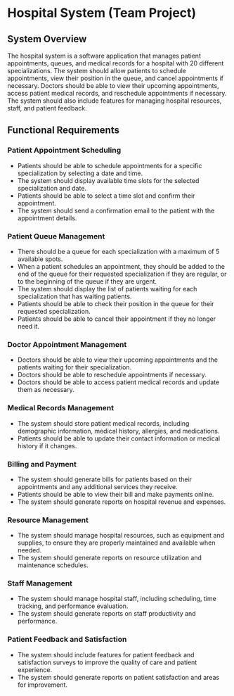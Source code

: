 # Hospital System (Team Project)

## System Overview

The hospital system is a software application that manages patient appointments, queues, and medical records for a hospital with 20 different specializations. The system should allow patients to schedule appointments, view their position in the queue, and cancel appointments if necessary. Doctors should be able to view their upcoming appointments, access patient medical records, and reschedule appointments if necessary. The system should also include features for managing hospital resources, staff, and patient feedback.

## Functional Requirements

### Patient Appointment Scheduling

- Patients should be able to schedule appointments for a specific specialization by selecting a date and time.
- The system should display available time slots for the selected specialization and date.
- Patients should be able to select a time slot and confirm their appointment.
- The system should send a confirmation email to the patient with the appointment details.

### Patient Queue Management

- There should be a queue for each specialization with a maximum of 5 available spots.
- When a patient schedules an appointment, they should be added to the end of the queue for their requested specialization if they are regular, or to the beginning of the queue if they are urgent.
- The system should display the list of patients waiting for each specialization that has waiting patients.
- Patients should be able to check their position in the queue for their requested specialization.
- Patients should be able to cancel their appointment if they no longer need it.

### Doctor Appointment Management

- Doctors should be able to view their upcoming appointments and the patients waiting for their specialization.
- Doctors should be able to reschedule appointments if necessary.
- Doctors should be able to access patient medical records and update them as necessary.

### Medical Records Management

- The system should store patient medical records, including demographic information, medical history, allergies, and medications.
- Patients should be able to update their contact information or medical history if it changes.

### Billing and Payment

- The system should generate bills for patients based on their appointments and any additional services they receive.
- Patients should be able to view their bill and make payments online.
- The system should generate reports on hospital revenue and expenses.

### Resource Management

- The system should manage hospital resources, such as equipment and supplies, to ensure they are properly maintained and available when needed.
- The system should generate reports on resource utilization and maintenance schedules.

### Staff Management

- The system should manage hospital staff, including scheduling, time tracking, and performance evaluation.
- The system should generate reports on staff productivity and performance.

### Patient Feedback and Satisfaction

- The system should include features for patient feedback and satisfaction surveys to improve the quality of care and patient experience.
- The system should generate reports on patient satisfaction and areas for improvement.
